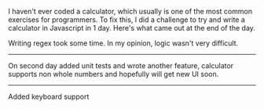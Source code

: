 I haven't ever coded a calculator, which usually is one of the most common exercises for programmers. To fix this, I did a challenge to try and write a calculator in Javascript in 1 day. Here's what came out at the end of the day.

Writing regex took some time. In my opinion, logic wasn't very difficult.
______________

On second day added unit tests and wrote another feature, calculator supports non whole numbers
and hopefully will get new UI soon.

______________

Added keyboard support
